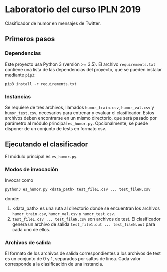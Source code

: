 # Laboratorio del curso IPLN 2019

Clasificador de humor en mensajes de Twitter.

## Primeros pasos

### Dependencias

Este proyecto usa Python 3 (versión >= 3.5).
El archivo `requirements.txt` contiene una lista de las dependencias del proyecto, que se pueden instalar mediante `pip3`:

```
pip3 install -r requirements.txt
```

### Instancias

Se requiere de tres archivos, llamados `humor_train.csv`, `humor_val.csv` y `humor_test.csv`, necesarios para entrenar y evaluar el clasificador. Estos archivos deben encontrarse en un mismo directorio, que será pasado por parámetro al módulo principal `es_humor.py`.
Opcionalmente, se puede disponer de un conjunto de tests en formato csv.

## Ejecutando el clasificador

El módulo principal es `es_humor.py`.

### Modos de invocación

Invocar como

```
python3 es_humor.py <data_path> test_file1.csv ... test_fileN.csv
```

donde:
1. <data_path> es una ruta al directorio donde se encuentran los archivos `humor_train.csv`, `humor_val.csv` y `humor_test.csv`.
2. `test_file1.csv ... test_fileN.csv` son archivos de test. El clasificador genera un archivo de salida `test_file1.out ... test_fileN.out` para cada uno de ellos.

### Archivos de salida

El formato de los archivos de salida correspondientes a los archivos de test es un conjunto de 0 y 1, separados por saltos de línea. Cada valor corresponde a la clasificación de una instancia.
